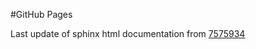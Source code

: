 #GitHub Pages

Last update of sphinx html documentation from [7575934](https://github.com/kdotom/spins-b/tree/7575934fb99f8b50222cd1043bde6650743066ca)
